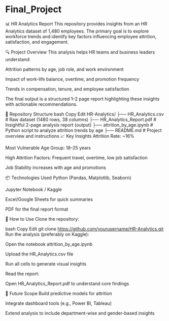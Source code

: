 # Final_Project
📊 HR Analytics Report
This repository provides insights from an HR Analytics dataset of 1,480 employees. The primary goal is to explore workforce trends and identify key factors influencing employee attrition, satisfaction, and engagement.

🔍 Project Overview
This analysis helps HR teams and business leaders understand:

Attrition patterns by age, job role, and work environment

Impact of work-life balance, overtime, and promotion frequency

Trends in compensation, tenure, and employee satisfaction

The final output is a structured 1–2 page report highlighting these insights with actionable recommendations.

📁 Repository Structure
bash
Copy
Edit
HR-Analytics/
├── HR_Analytics.csv          # Raw dataset (1480 rows, 38 columns)
├── HR_Analytics_Report.pdf   # Insightful 2-page analysis report (output)
├── attrition_by_age.ipynb    # Python script to analyze attrition trends by age
├── README.md                 # Project overview and instructions
📈 Key Insights
Attrition Rate: ~16%

Most Vulnerable Age Group: 18–25 years

High Attrition Factors: Frequent travel, overtime, low job satisfaction

Job Stability increases with age and promotions

📦 Technologies Used
Python (Pandas, Matplotlib, Seaborn)

Jupyter Notebook / Kaggle

Excel/Google Sheets for quick summaries

PDF for the final report format

🚀 How to Use
Clone the repository:

bash
Copy
Edit
git clone https://github.com/yourusername/HR-Analytics.git
Run the analysis (preferably on Kaggle):

Open the notebook attrition_by_age.ipynb

Upload the HR_Analytics.csv file

Run all cells to generate visual insights

Read the report:

Open HR_Analytics_Report.pdf to understand core findings

📌 Future Scope
Build predictive models for attrition

Integrate dashboard tools (e.g., Power BI, Tableau)

Extend analysis to include department-wise and gender-based insights

